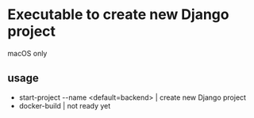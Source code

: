 # Executable to create new Django project

macOS only

## usage

- start-project --name <default=backend> | create new Django project
- docker-build | not ready yet
